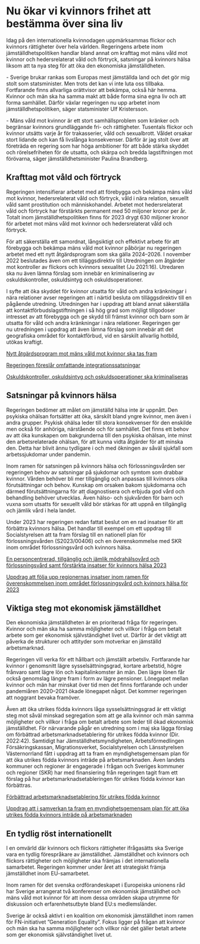 # Nu ökar vi kvinnors frihet att bestämma över sina liv

Idag på den internationella kvinnodagen uppmärksammas flickor och kvinnors rättigheter över hela världen. Regeringens arbete inom jämställdhetspolitiken handlar bland annat om krafttag mot mäns våld mot kvinnor och hedersrelaterat våld och förtryck, satsningar på kvinnors hälsa liksom att ta nya steg för att öka den ekonomiska jämställdheten.


\- Sverige brukar rankas som Europas mest jämställda land och det gör mig stolt som statsminister. Men trots det kan vi inte luta oss tillbaka. Fortfarande finns allvarliga orättvisor att bekämpa, också här hemma. Kvinnor och män ska ha samma makt att både forma sina egna liv och att forma samhället. Därför växlar regeringen nu upp arbetet inom jämställdhetspolitiken, säger statsminister Ulf Kristersson.

\- Mäns våld mot kvinnor är ett stort samhällsproblem som kränker och begränsar kvinnors grundläggande fri\- och rättigheter. Tusentals flickor och kvinnor utsätts varje år för trakasserier, våld och sexualbrott. Våldet orsakar stort lidande och kan få livslånga konsekvenser. Därför är jag stolt över att företräda en regering som har höga ambitioner för att både stärka skyddet och rörelsefriheten för de utsatta, och skärpa och bredda lagstiftningen mot förövarna, säger jämställdhetsminister Paulina Brandberg.

## Krafttag mot våld och förtryck

Regeringen intensifierar arbetet med att förebygga och bekämpa mäns våld mot kvinnor, hedersrelaterat våld och förtryck, våld i nära relation, sexuellt våld samt prostitution och människohandel. Arbetet mot hedersrelaterat våld och förtryck har förstärkts permanent med 50 miljoner kronor per år. Totalt inom jämställdhetspolitiken finns för 2023 drygt 630 miljoner kronor för arbetet mot mäns våld mot kvinnor och hedersrelaterat våld och förtryck.

För att säkerställa ett samordnat, långsiktigt och effektivt arbete för att förebygga och bekämpa mäns våld mot kvinnor påbörjar nu regeringen arbetet med ett nytt åtgärdsprogram som ska gälla 2024–2026\. I november 2022 beslutades även om ett tilläggsdirektiv till Utredningen om åtgärder mot kontroller av flickors och kvinnors sexualitet (Ju 2021:16\). Utredaren ska nu även lämna förslag som innebär en kriminalisering av oskuldskontroller, oskuldsintyg och oskuldsoperationer.

I syfte att öka skyddet för kvinnor utsatta för våld och andra kränkningar i nära relationer avser regeringen att i närtid besluta om tilläggsdirektiv till en pågående utredning. Utredningen har i uppdrag att bland annat säkerställa att kontaktförbudslagstiftningen i så hög grad som möjligt tillgodoser intresset av att förebygga och ge skydd till främst kvinnor och barn som är utsatta för våld och andra kränkningar i nära relationer. Regeringen ger nu utredningen i uppdrag att även lämna förslag som innebär att det geografiska området för kontaktförbud, vid en särskilt allvarlig hotbild, utökas kraftigt.

[Nytt åtgärdsprogram mot mäns våld mot kvinnor ska tas fram](/pressmeddelanden/2022/11/nytt-atgardsprogram-mot-mans-vald-mot-kvinnor-ska-tas-fram/ "Nytt åtgärdsprogram mot mäns våld mot kvinnor ska tas fram")

[Regeringen föreslår omfattande integrationssatsningar](/pressmeddelanden/2022/11/regeringen-foreslar-omfattande-integrationssatsningar/ "Regeringen föreslår omfattande integrationssatsningar")

[Oskuldskontroller, oskuldsintyg och oskuldsoperationer ska kriminaliseras](/pressmeddelanden/2022/11/oskuldskontroller-oskuldsintyg-och-oskuldsoperationer-ska-kriminaliseras/ "Oskuldskontroller, oskuldsintyg och oskuldsoperationer ska kriminaliseras")

## Satsningar på kvinnors hälsa

Regeringen bedömer att målet om jämställd hälsa inte är uppnått. Den psykiska ohälsan fortsätter att öka, särskilt bland yngre kvinnor, men även i andra grupper. Psykisk ohälsa leder till stora konsekvenser för den enskilde men också för anhöriga, närstående och för samhället. Det finns ett behov av att öka kunskapen om bakgrunderna till den psykiska ohälsan, inte minst den arbetsrelaterade ohälsan, för att kunna vidta åtgärder för att minska den. Detta har blivit ännu tydligare i och med ökningen av såväl sjukfall som arbetssjukdomar under pandemin.

Inom ramen för satsningen på kvinnors hälsa och förlossningsvården ser regeringen behov av satsningar på sjukdomar och symtom som drabbar kvinnor. Vården behöver bli mer tillgänglig och anpassas till kvinnors olika förutsättningar och behov. Kunskap om orsaken bakom sjukdomarna och därmed förutsättningarna för att diagnostisera och erbjuda god vård och behandling behöver utvecklas. Även hälso\- och sjukvården för barn och vuxna som utsatts för sexuellt våld bör stärkas för att uppnå en tillgänglig och jämlik vård i hela landet.

Under 2023 har regeringen redan fattat beslut om en rad insatser för att förbättra kvinnors hälsa. Det handlar till exempel om ett uppdrag till Socialstyrelsen att ta fram förslag till en nationell plan för förlossningsvården (S2023/00406\) och en överenskommelse med SKR inom området förlossningsvård och kvinnors hälsa.

[En personcentrerad, tillgänglig och jämlik mödrahälsovård och förlossningsvård samt förstärkta insatser för kvinnors hälsa 2023](/overenskommelser-och-avtal/2023/02/en-personcentrerad-tillganglig-och-jamlik-modrahalsovard-och-forlossningsvard-samt-forstarkta-insatser-for-kvinnors-halsa-2023/ "En personcentrerad, tillgänglig och jämlik mödrahälsovård och förlossningsvård samt förstärkta insatser för kvinnors hälsa 2023")

[Uppdrag att följa upp regionernas insatser inom ramen för överenskommelsen inom området förlossningsvård och kvinnors hälsa för 2023](/regeringsuppdrag/2023/02/uppdrag-att-folja-upp-regionernas-insatser-inom-ramen-for-overenskommelsen-inom-omradet-forlossningsvard-och-kvinnors-halsa-for-2023/ "Uppdrag att följa upp regionernas insatser inom ramen för överenskommelsen inom området förlossningsvård och kvinnors hälsa för 2023")

## Viktiga steg mot ekonomisk jämställdhet

Den ekonomiska jämställdheten är en prioriterad fråga för regeringen. Kvinnor och män ska ha samma möjligheter och villkor i fråga om betalt arbete som ger ekonomisk självständighet livet ut. Därför är det viktigt att påverka de strukturer och attityder som motverkar en jämställd arbetsmarknad.

Regeringen vill verka för ett hållbart och jämställt arbetsliv. Fortfarande har kvinnor i genomsnitt lägre sysselsättningsgrad, kortare arbetstid, högre frånvaro samt lägre lön och kapitalinkomster än män. Den lägre lönen får också genomslag längre fram i form av lägre pensioner. Lönegapet mellan kvinnor och män har minskat över tid men det finns fortfarande och under pandemiåren 2020–2021 ökade lönegapet något. Det kommer regeringen att noggrant bevaka framöver.

Även att öka utrikes födda kvinnors låga sysselsättningsgrad är ett viktigt steg mot såväl minskad segregation som att ge alla kvinnor och män samma möjligheter och villkor i fråga om betalt arbete som leder till ökad ekonomisk jämställdhet. För närvarande pågår en utredning som i maj ska lägga förslag om förbättrad arbetsmarknadsetablering för utrikes födda kvinnor (Dir. 2022:42\). Samtidigt har Jämställdhetsmyndigheten, Arbetsförmedlingen Försäkringskassan, Migrationsverket, Socialstyrelsen och Länsstyrelsen Västernorrland fått i uppdrag att ta fram en myndighetsgemensam plan för att öka utrikes födda kvinnors inträde på arbetsmarknaden. Även landets kommuner och regioner är engagerade i frågan och Sveriges kommuner och regioner (SKR) har med finansiering från regeringen tagit fram ett förslag på hur arbetsmarknadsetableringen för utrikes födda kvinnor kan förbättras.

[Förbättrad arbetsmarknadsetablering för utrikes födda kvinnor](/rattsliga-dokument/kommittedirektiv/2022/05/dir.-202242 "Förbättrad arbetsmarknadsetablering för utrikes födda kvinnor")

[Uppdrag att i samverkan ta fram en myndighetsgemensam plan för att öka utrikes födda kvinnors inträde på arbetsmarknaden](/regeringsuppdrag/2022/05/uppdrag-att-i-samverkan-ta-fram-en-myndighetsgemensam-plan/ "Uppdrag att i samverkan ta fram en myndighetsgemensam plan för att öka utrikes födda kvinnors inträde på arbetsmarknaden")

## En tydlig röst internationellt

I en omvärld där kvinnors och flickors rättigheter ifrågasätts ska Sverige vara en tydlig förespråkare av jämställdhet. Jämställdhet och kvinnors och flickors rättigheter och möjligheter ska främjas i det internationella samarbetet. Regeringen kommer under året att strategiskt främja jämställdhet inom EU\-samarbetet.

Inom ramen för det svenska ordförandeskapet i Europeiska unionens råd har Sverige arrangerat två konferenser om ekonomisk jämställdhet och mäns våld mot kvinnor för att inom dessa områden skapa utrymme för diskussion och erfarenhetsutbyte bland EU:s medlemsländer.

Sverige är också aktivt i en koalition om ekonomisk jämställdhet inom ramen för FN\-initiativet ”Generation Equality”. Fokus ligger på frågan att kvinnor och män ska ha samma möjligheter och villkor när det gäller betalt arbete som ger ekonomisk självständighet livet ut.
